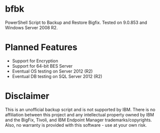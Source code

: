 # bfbk
PowerShell Script to Backup and Restore Bigfix. Tested on 9.0.853 and Windows Server 2008 R2.

# Planned Features
* Support for Encryption
* Support for 64-bit BES Server
* Eventual OS testing on Server 2012 (R2)
* Eventual DB testing on SQL Server 2012 (R2)

# Disclaimer
This is an unofficial backup script and is not supported by IBM. There is no affiliation between this project and any intellectual property owned by IBM and the BigFix, Tivoli, and IBM Endpoint Manager trademarks/copyrights. Also, no warranty is provided with this software - use at your own risk.
